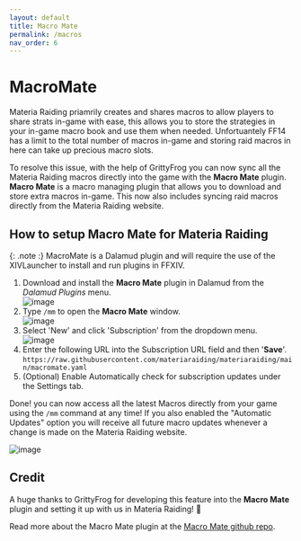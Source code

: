 ```yaml
---
layout: default
title: Macro Mate
permalink: /macros
nav_order: 6
---
```


# MacroMate

Materia Raiding priamrily creates and shares macros to allow players to share strats in-game with ease, this allows you to store the strategies in your in-game macro book and use them when needed.
Unfortuantely FF14 has a limit to the total number of macros in-game and storing raid macros in here can take up precious macro slots. 

To resolve this issue, with the help of GrittyFrog you can now sync all the Materia Raiding macros directly into the game with the **Macro Mate** plugin. 
**Macro Mate** is a macro managing plugin that allows you to download and store extra macros in-game. This now also includes syncing raid macros directly from the Materia Raiding website.

## How to setup Macro Mate for Materia Raiding

{: .note :}
MacroMate is a Dalamud plugin and will require the use of the XIVLauncher to install and run plugins in FFXIV.

1. Download and install the **Macro Mate** plugin in Dalamud from the *Dalamud Plugins* menu.<br>![image](https://github.com/user-attachments/assets/2ded590f-fbe1-4151-bce5-64a6f7cb3fab)
2. Type `/mm` to open the **Macro Mate** window.<br>![image](https://github.com/user-attachments/assets/28ff55f6-0343-4ede-a7fe-d3cf7d033ecc)
4. Select 'New' and click 'Subscription' from the dropdown menu.<br>![image](https://github.com/user-attachments/assets/4909e242-2fe9-4fd5-a081-c2e0cdc569fa)
5. Enter the following URL into the Subscription URL field and then '**Save**'.<br>`https://raw.githubusercontent.com/materiaraiding/materiaraiding/main/macromate.yaml`
6. (Optional) Enable Automatically check for subscription updates under the Settings tab.

Done! you can now access all the latest Macros directly from your game using the `/mm` command at any time! If you also enabled the "Automatic Updates" option you will receive all future macro updates whenever a change is made on the Materia Raiding website.

![image](https://github.com/user-attachments/assets/4eca5759-8e29-43ec-82f8-497ec66a40d3)

## Credit

A huge thanks to GrittyFrog for developing this feature into the **Macro Mate** plugin and setting it up with us in Materia Raiding! 🐸

Read more about the Macro Mate plugin at the [Macro Mate github repo](https://github.com/grittyfrog/MacroMate).
